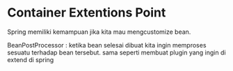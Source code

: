 # Container Extentions Point

Spring memiliki kemampuan jika kita mau mengcustomize bean.

BeanPostProcessor : ketika bean selesai dibuat kita ingin memproses sesuatu terhadap bean tersebut.
sama seperti membuat plugin yang ingin di extend di spring 